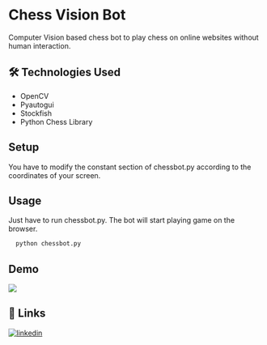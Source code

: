
# Chess Vision Bot

Computer Vision based chess bot to play chess on online websites without human interaction.

## 🛠 Technologies Used
- OpenCV
- Pyautogui
- Stockfish
- Python Chess Library


## Setup

You have to modify the constant section of chessbot.py according to the coordinates of your screen.
## Usage

Just have to run chessbot.py. The bot will start playing game on the browser.

```bash
  python chessbot.py
```


## Demo

![](https://github.com/ShahzaibJutt/Chess-Vision-Bot/ChessVisionBotDemo.gif)

## 🔗 Links

[![linkedin](https://img.shields.io/badge/linkedin-0A66C2?style=for-the-badge&logo=linkedin&logoColor=white)](https://www.linkedin.com/in/shahzaib-jutt-482057182)


